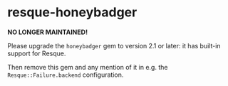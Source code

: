 resque-honeybadger
==================

**NO LONGER MAINTAINED!**

Please upgrade the `honeybadger` gem to version 2.1 or later: it has built-in support for Resque.

Then remove this gem and any mention of it in e.g. the `Resque::Failure.backend` configuration.
